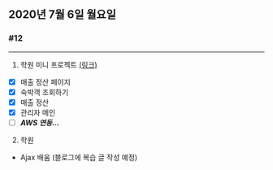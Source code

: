## 2020년 7월 6일 월요일
### #12
---
1. 학원 미니 프로젝트 [(링크)](https://github.com/procyon0/mini_project/commit/50fac464cf64cdfd02d143dbcfedd5481c5b0f39)
- [x] 매출 정산 페이지
- [x] 숙박객 조회하기
- [x] 매출 정산
- [x] 관리자 메인
- [ ] ***AWS 연동...***

2. 학원
* Ajax 배움 (블로그에 복습 글 작성 예정)
